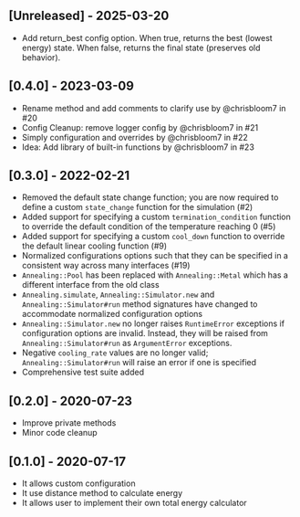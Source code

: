 ## [Unreleased] - 2025-03-20

- Add return_best config option. When true, returns the best (lowest energy) state. When false, returns the final state (preserves old behavior).

## [0.4.0] - 2023-03-09

- Rename method and add comments to clarify use by @chrisbloom7 in #20
- Config Cleanup: remove logger config by @chrisbloom7 in #21
- Simply configuration and overrides by @chrisbloom7 in #22
- Idea: Add library of built-in functions by @chrisbloom7 in #23

## [0.3.0] - 2022-02-21

- Removed the default state change function; you are now required to define a custom `state_change` function for the simulation (#2)
- Added support for specifying a custom `termination_condition` function to override the default condition of the temperature reaching 0 (#5)
- Added support for specifying a custom `cool_down` function to override the default linear cooling function (#9)
- Normalized configurations options such that they can be specified in a consistent way across many interfaces (#19)
- `Annealing::Pool` has been replaced with `Annealing::Metal` which has a different interface from the old class
- `Annealing.simulate`, `Annealing::Simulator.new` and `Annealing::Simulator#run` method signatures have changed to accommodate normalized configuration options
- `Annealing::Simulator.new` no longer raises `RuntimeError` exceptions if configuration options are invalid. Instead, they will be raised from `Annealing::Simulator#run` as `ArgumentError` exceptions.
- Negative `cooling_rate` values are no longer valid; `Annealing::Simulator#run` will raise an error if one is specified
- Comprehensive test suite added

## [0.2.0] - 2020-07-23

- Improve private methods
- Minor code cleanup

## [0.1.0] - 2020-07-17

- It allows custom configuration
- It use distance method to calculate energy
- It allows user to implement their own total energy calculator

